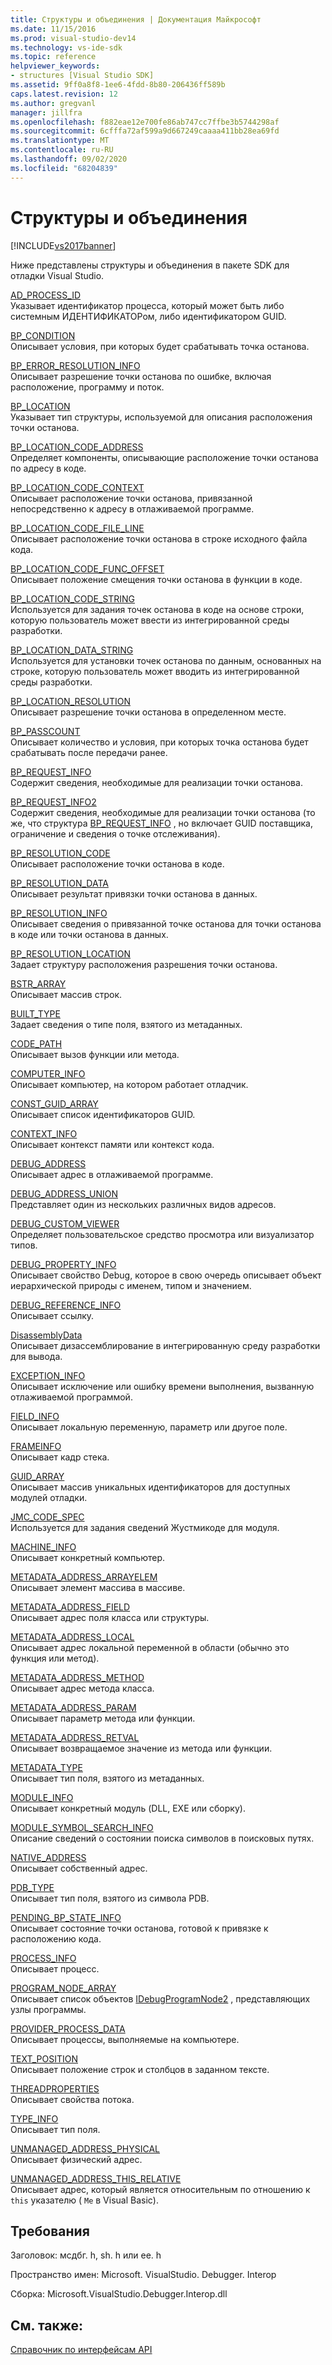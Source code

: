 ```yaml
---
title: Структуры и объединения | Документация Майкрософт
ms.date: 11/15/2016
ms.prod: visual-studio-dev14
ms.technology: vs-ide-sdk
ms.topic: reference
helpviewer_keywords:
- structures [Visual Studio SDK]
ms.assetid: 9ff0a8f8-1ee6-4fdd-8b80-206436ff589b
caps.latest.revision: 12
ms.author: gregvanl
manager: jillfra
ms.openlocfilehash: f882eae12e700fe86ab747cc7ffbe3b5744298af
ms.sourcegitcommit: 6cfffa72af599a9d667249caaaa411bb28ea69fd
ms.translationtype: MT
ms.contentlocale: ru-RU
ms.lasthandoff: 09/02/2020
ms.locfileid: "68204839"
---
```

# <a name="structures-and-unions"></a>Структуры и объединения
[!INCLUDE[vs2017banner](../../../includes/vs2017banner.md)]

Ниже представлены структуры и объединения в пакете SDK для отладки Visual Studio.  
  
 [AD_PROCESS_ID](../../../extensibility/debugger/reference/ad-process-id.md)  
 Указывает идентификатор процесса, который может быть либо системным ИДЕНТИФИКАТОРом, либо идентификатором GUID.  
  
 [BP_CONDITION](../../../extensibility/debugger/reference/bp-condition.md)  
 Описывает условия, при которых будет срабатывать точка останова.  
  
 [BP_ERROR_RESOLUTION_INFO](../../../extensibility/debugger/reference/bp-error-resolution-info.md)  
 Описывает разрешение точки останова по ошибке, включая расположение, программу и поток.  
  
 [BP_LOCATION](../../../extensibility/debugger/reference/bp-location.md)  
 Указывает тип структуры, используемой для описания расположения точки останова.  
  
 [BP_LOCATION_CODE_ADDRESS](../../../extensibility/debugger/reference/bp-location-code-address.md)  
 Определяет компоненты, описывающие расположение точки останова по адресу в коде.  
  
 [BP_LOCATION_CODE_CONTEXT](../../../extensibility/debugger/reference/bp-location-code-context.md)  
 Описывает расположение точки останова, привязанной непосредственно к адресу в отлаживаемой программе.  
  
 [BP_LOCATION_CODE_FILE_LINE](../../../extensibility/debugger/reference/bp-location-code-file-line.md)  
 Описывает расположение точки останова в строке исходного файла кода.  
  
 [BP_LOCATION_CODE_FUNC_OFFSET](../../../extensibility/debugger/reference/bp-location-code-func-offset.md)  
 Описывает положение смещения точки останова в функции в коде.  
  
 [BP_LOCATION_CODE_STRING](../../../extensibility/debugger/reference/bp-location-code-string.md)  
 Используется для задания точек останова в коде на основе строки, которую пользователь может ввести из интегрированной среды разработки.  
  
 [BP_LOCATION_DATA_STRING](../../../extensibility/debugger/reference/bp-location-data-string.md)  
 Используется для установки точек останова по данным, основанных на строке, которую пользователь может вводить из интегрированной среды разработки.  
  
 [BP_LOCATION_RESOLUTION](../../../extensibility/debugger/reference/bp-location-resolution.md)  
 Описывает разрешение точки останова в определенном месте.  
  
 [BP_PASSCOUNT](../../../extensibility/debugger/reference/bp-passcount.md)  
 Описывает количество и условия, при которых точка останова будет срабатывать после передачи ранее.  
  
 [BP_REQUEST_INFO](../../../extensibility/debugger/reference/bp-request-info.md)  
 Содержит сведения, необходимые для реализации точки останова.  
  
 [BP_REQUEST_INFO2](../../../extensibility/debugger/reference/bp-request-info2.md)  
 Содержит сведения, необходимые для реализации точки останова (то же, что структура [BP_REQUEST_INFO](../../../extensibility/debugger/reference/bp-request-info.md) , но включает GUID поставщика, ограничение и сведения о точке отслеживания).  
  
 [BP_RESOLUTION_CODE](../../../extensibility/debugger/reference/bp-resolution-code.md)  
 Описывает расположение точки останова в коде.  
  
 [BP_RESOLUTION_DATA](../../../extensibility/debugger/reference/bp-resolution-data.md)  
 Описывает результат привязки точки останова в данных.  
  
 [BP_RESOLUTION_INFO](../../../extensibility/debugger/reference/bp-resolution-info.md)  
 Описывает сведения о привязанной точке останова для точки останова в коде или точки останова в данных.  
  
 [BP_RESOLUTION_LOCATION](../../../extensibility/debugger/reference/bp-resolution-location.md)  
 Задает структуру расположения разрешения точки останова.  
  
 [BSTR_ARRAY](../../../extensibility/debugger/reference/bstr-array.md)  
 Описывает массив строк.  
  
 [BUILT_TYPE](../../../extensibility/debugger/reference/built-type.md)  
 Задает сведения о типе поля, взятого из метаданных.  
  
 [CODE_PATH](../../../extensibility/debugger/reference/code-path.md)  
 Описывает вызов функции или метода.  
  
 [COMPUTER_INFO](../../../extensibility/debugger/reference/computer-info.md)  
 Описывает компьютер, на котором работает отладчик.  
  
 [CONST_GUID_ARRAY](../../../extensibility/debugger/reference/const-guid-array.md)  
 Описывает список идентификаторов GUID.  
  
 [CONTEXT_INFO](../../../extensibility/debugger/reference/context-info.md)  
 Описывает контекст памяти или контекст кода.  
  
 [DEBUG_ADDRESS](../../../extensibility/debugger/reference/debug-address.md)  
 Описывает адрес в отлаживаемой программе.  
  
 [DEBUG_ADDRESS_UNION](../../../extensibility/debugger/reference/debug-address-union.md)  
 Представляет один из нескольких различных видов адресов.  
  
 [DEBUG_CUSTOM_VIEWER](../../../extensibility/debugger/reference/debug-custom-viewer.md)  
 Определяет пользовательское средство просмотра или визуализатор типов.  
  
 [DEBUG_PROPERTY_INFO](../../../extensibility/debugger/reference/debug-property-info.md)  
 Описывает свойство Debug, которое в свою очередь описывает объект иерархической природы с именем, типом и значением.  
  
 [DEBUG_REFERENCE_INFO](../../../extensibility/debugger/reference/debug-reference-info.md)  
 Описывает ссылку.  
  
 [DisassemblyData](../../../extensibility/debugger/reference/disassemblydata.md)  
 Описывает дизассемблирование в интегрированную среду разработки для вывода.  
  
 [EXCEPTION_INFO](../../../extensibility/debugger/reference/exception-info.md)  
 Описывает исключение или ошибку времени выполнения, вызванную отлаживаемой программой.  
  
 [FIELD_INFO](../../../extensibility/debugger/reference/field-info.md)  
 Описывает локальную переменную, параметр или другое поле.  
  
 [FRAMEINFO](../../../extensibility/debugger/reference/frameinfo.md)  
 Описывает кадр стека.  
  
 [GUID_ARRAY](../../../extensibility/debugger/reference/guid-array.md)  
 Описывает массив уникальных идентификаторов для доступных модулей отладки.  
  
 [JMC_CODE_SPEC](../../../extensibility/debugger/reference/jmc-code-spec.md)  
 Используется для задания сведений Жустмикоде для модуля.  
  
 [MACHINE_INFO](../../../extensibility/debugger/reference/machine-info.md)  
 Описывает конкретный компьютер.  
  
 [METADATA_ADDRESS_ARRAYELEM](../../../extensibility/debugger/reference/metadata-address-arrayelem.md)  
 Описывает элемент массива в массиве.  
  
 [METADATA_ADDRESS_FIELD](../../../extensibility/debugger/reference/metadata-address-field.md)  
 Описывает адрес поля класса или структуры.  
  
 [METADATA_ADDRESS_LOCAL](../../../extensibility/debugger/reference/metadata-address-local.md)  
 Описывает адрес локальной переменной в области (обычно это функция или метод).  
  
 [METADATA_ADDRESS_METHOD](../../../extensibility/debugger/reference/metadata-address-method.md)  
 Описывает адрес метода класса.  
  
 [METADATA_ADDRESS_PARAM](../../../extensibility/debugger/reference/metadata-address-param.md)  
 Описывает параметр метода или функции.  
  
 [METADATA_ADDRESS_RETVAL](../../../extensibility/debugger/reference/metadata-address-retval.md)  
 Описывает возвращаемое значение из метода или функции.  
  
 [METADATA_TYPE](../../../extensibility/debugger/reference/metadata-type.md)  
 Описывает тип поля, взятого из метаданных.  
  
 [MODULE_INFO](../../../extensibility/debugger/reference/module-info.md)  
 Описывает конкретный модуль (DLL, EXE или сборку).  
  
 [MODULE_SYMBOL_SEARCH_INFO](../../../extensibility/debugger/reference/module-symbol-search-info.md)  
 Описание сведений о состоянии поиска символов в поисковых путях.  
  
 [NATIVE_ADDRESS](../../../extensibility/debugger/reference/native-address.md)  
 Описывает собственный адрес.  
  
 [PDB_TYPE](../../../extensibility/debugger/reference/pdb-type.md)  
 Описывает тип поля, взятого из символа PDB.  
  
 [PENDING_BP_STATE_INFO](../../../extensibility/debugger/reference/pending-bp-state-info.md)  
 Описывает состояние точки останова, готовой к привязке к расположению кода.  
  
 [PROCESS_INFO](../../../extensibility/debugger/reference/process-info.md)  
 Описывает процесс.  
  
 [PROGRAM_NODE_ARRAY](../../../extensibility/debugger/reference/program-node-array.md)  
 Описывает список объектов [IDebugProgramNode2](../../../extensibility/debugger/reference/idebugprogramnode2.md) , представляющих узлы программы.  
  
 [PROVIDER_PROCESS_DATA](../../../extensibility/debugger/reference/provider-process-data.md)  
 Описывает процессы, выполняемые на компьютере.  
  
 [TEXT_POSITION](../../../extensibility/debugger/reference/text-position.md)  
 Описывает положение строк и столбцов в заданном тексте.  
  
 [THREADPROPERTIES](../../../extensibility/debugger/reference/threadproperties.md)  
 Описывает свойства потока.  
  
 [TYPE_INFO](../../../extensibility/debugger/reference/type-info.md)  
 Описывает тип поля.  
  
 [UNMANAGED_ADDRESS_PHYSICAL](../../../extensibility/debugger/reference/unmanaged-address-physical.md)  
 Описывает физический адрес.  
  
 [UNMANAGED_ADDRESS_THIS_RELATIVE](../../../extensibility/debugger/reference/unmanaged-address-this-relative.md)  
 Описывает адрес, который является относительным по отношению к `this` указателю ( `Me` в Visual Basic).  
  
## <a name="requirements"></a>Требования  
 Заголовок: мсдбг. h, sh. h или ee. h  
  
 Пространство имен: Microsoft. VisualStudio. Debugger. Interop  
  
 Сборка: Microsoft.VisualStudio.Debugger.Interop.dll  
  
## <a name="see-also"></a>См. также:  
 [Справочник по интерфейсам API](../../../extensibility/debugger/reference/api-reference-visual-studio-debugging.md)
